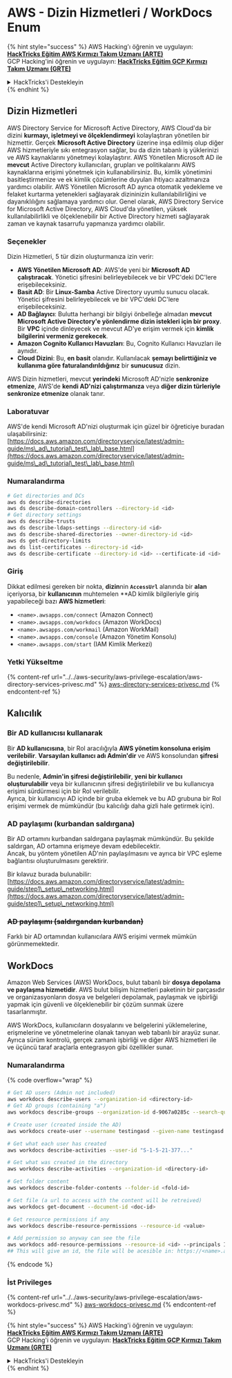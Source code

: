 # AWS - Dizin Hizmetleri / WorkDocs Enum

{% hint style="success" %}
AWS Hacking'ı öğrenin ve uygulayın:<img src="/.gitbook/assets/image.png" alt="" data-size="line">[**HackTricks Eğitim AWS Kırmızı Takım Uzmanı (ARTE)**](https://training.hacktricks.xyz/courses/arte)<img src="/.gitbook/assets/image.png" alt="" data-size="line">\
GCP Hacking'ini öğrenin ve uygulayın: <img src="/.gitbook/assets/image (2).png" alt="" data-size="line">[**HackTricks Eğitim GCP Kırmızı Takım Uzmanı (GRTE)**<img src="/.gitbook/assets/image (2).png" alt="" data-size="line">](https://training.hacktricks.xyz/courses/grte)

<details>

<summary>HackTricks'i Destekleyin</summary>

* [**Abonelik planlarını**](https://github.com/sponsors/carlospolop) kontrol edin!
* 💬 [**Discord grubuna**](https://discord.gg/hRep4RUj7f) katılın veya [**telegram grubuna**](https://t.me/peass) katılın veya bizi **Twitter** 🐦 [**@hacktricks\_live**](https://twitter.com/hacktricks\_live)** takip edin.**
* **Hacking püf noktalarını paylaşarak PR'ler göndererek** [**HackTricks**](https://github.com/carlospolop/hacktricks) ve [**HackTricks Cloud**](https://github.com/carlospolop/hacktricks-cloud) github depolarına katkıda bulunun.

</details>
{% endhint %}

## Dizin Hizmetleri

AWS Directory Service for Microsoft Active Directory, AWS Cloud'da bir dizini **kurmayı, işletmeyi ve ölçeklendirmeyi** kolaylaştıran yönetilen bir hizmettir. Gerçek **Microsoft Active Directory** üzerine inşa edilmiş olup diğer AWS hizmetleriyle sıkı entegrasyon sağlar, bu da dizin tabanlı iş yüklerinizi ve AWS kaynaklarını yönetmeyi kolaylaştırır. AWS Yönetilen Microsoft AD ile **mevcut** Active Directory kullanıcıları, grupları ve politikalarını AWS kaynaklarına erişimi yönetmek için kullanabilirsiniz. Bu, kimlik yönetimini basitleştirmenize ve ek kimlik çözümlerine duyulan ihtiyacı azaltmanıza yardımcı olabilir. AWS Yönetilen Microsoft AD ayrıca otomatik yedekleme ve felaket kurtarma yetenekleri sağlayarak dizininizin kullanılabilirliğini ve dayanıklılığını sağlamaya yardımcı olur. Genel olarak, AWS Directory Service for Microsoft Active Directory, AWS Cloud'da yönetilen, yüksek kullanılabilirlikli ve ölçeklenebilir bir Active Directory hizmeti sağlayarak zaman ve kaynak tasarrufu yapmanıza yardımcı olabilir.

### Seçenekler

Dizin Hizmetleri, 5 tür dizin oluşturmanıza izin verir:

* **AWS Yönetilen Microsoft AD**: AWS'de yeni bir **Microsoft AD çalıştıracak**. Yönetici şifresini belirleyebilecek ve bir VPC'deki DC'lere erişebileceksiniz.
* **Basit AD**: Bir **Linux-Samba** Active Directory uyumlu sunucu olacak. Yönetici şifresini belirleyebilecek ve bir VPC'deki DC'lere erişebileceksiniz.
* **AD Bağlayıcı**: Bulutta herhangi bir bilgiyi önbelleğe almadan **mevcut Microsoft Active Directory'e yönlendirme dizin istekleri için bir proxy**. Bir **VPC** içinde dinleyecek ve mevcut AD'ye erişim vermek için **kimlik bilgilerini vermeniz gerekecek**.
* **Amazon Cognito Kullanıcı Havuzları**: Bu, Cognito Kullanıcı Havuzları ile aynıdır.
* **Cloud Dizini**: Bu, **en basit** olanıdır. Kullanılacak **şemayı belirttiğiniz ve kullanıma göre faturalandırıldığınız** bir **sunucusuz** dizin.

AWS Dizin hizmetleri, mevcut **yerindeki** Microsoft AD'nizle **senkronize etmenize**, AWS'de **kendi AD'nizi çalıştırmanıza** veya **diğer dizin türleriyle senkronize etmenize** olanak tanır.

### Laboratuvar

AWS'de kendi Microsoft AD'nizi oluşturmak için güzel bir öğreticiye buradan ulaşabilirsiniz: [https://docs.aws.amazon.com/directoryservice/latest/admin-guide/ms\_ad\_tutorial\_test\_lab\_base.html](https://docs.aws.amazon.com/directoryservice/latest/admin-guide/ms\_ad\_tutorial\_test\_lab\_base.html)

### Numaralandırma
```bash
# Get directories and DCs
aws ds describe-directories
aws ds describe-domain-controllers --directory-id <id>
# Get directory settings
aws ds describe-trusts
aws ds describe-ldaps-settings --directory-id <id>
aws ds describe-shared-directories --owner-directory-id <id>
aws ds get-directory-limits
aws ds list-certificates --directory-id <id>
aws ds describe-certificate --directory-id <id> --certificate-id <id>
```
### Giriş

Dikkat edilmesi gereken bir nokta, **dizin**nin **`AccessUrl`** alanında bir **alan** içeriyorsa, bir **kullanıcının** muhtemelen **AD kimlik bilgileriyle giriş yapabileceği bazı **AWS hizmetleri**:

- `<name>.awsapps.com/connect` (Amazon Connect)
- `<name>.awsapps.com/workdocs` (Amazon WorkDocs)
- `<name>.awsapps.com/workmail` (Amazon WorkMail)
- `<name>.awsapps.com/console` (Amazon Yönetim Konsolu)
- `<name>.awsapps.com/start` (IAM Kimlik Merkezi)

### Yetki Yükseltme

{% content-ref url="../../aws-security/aws-privilege-escalation/aws-directory-services-privesc.md" %}
[aws-directory-services-privesc.md](../../aws-security/aws-privilege-escalation/aws-directory-services-privesc.md)
{% endcontent-ref %}

## Kalıcılık

### Bir AD kullanıcısı kullanarak

Bir **AD kullanıcısına**, bir Rol aracılığıyla **AWS yönetim konsoluna erişim verilebilir**. **Varsayılan kullanıcı adı Admin'dir** ve AWS konsolundan **şifresi değiştirilebilir**.

Bu nedenle, **Admin'in şifresi değiştirilebilir**, **yeni bir kullanıcı oluşturulabilir** veya bir kullanıcının şifresi değiştirilebilir ve bu kullanıcıya erişimi sürdürmesi için bir Rol verilebilir.\
Ayrıca, bir kullanıcıyı AD içinde bir gruba eklemek ve bu AD grubuna bir Rol erişimi vermek de mümkündür (bu kalıcılığı daha gizli hale getirmek için).

### AD paylaşımı (kurbandan saldırgana)

Bir AD ortamını kurbandan saldırgana paylaşmak mümkündür. Bu şekilde saldırgan, AD ortamına erişmeye devam edebilecektir.\
Ancak, bu yöntem yönetilen AD'nin paylaşılmasını ve ayrıca bir VPC eşleme bağlantısı oluşturulmasını gerektirir.

Bir kılavuz burada bulunabilir: [https://docs.aws.amazon.com/directoryservice/latest/admin-guide/step1\_setup\_networking.html](https://docs.aws.amazon.com/directoryservice/latest/admin-guide/step1\_setup\_networking.html)

### ~~AD paylaşımı (saldırgandan kurbandan)~~

Farklı bir AD ortamından kullanıcılara AWS erişimi vermek mümkün görünmemektedir.

## WorkDocs

Amazon Web Services (AWS) WorkDocs, bulut tabanlı bir **dosya depolama ve paylaşma hizmetidir**. AWS bulut bilişim hizmetleri paketinin bir parçasıdır ve organizasyonların dosya ve belgeleri depolamak, paylaşmak ve işbirliği yapmak için güvenli ve ölçeklenebilir bir çözüm sunmak üzere tasarlanmıştır.

AWS WorkDocs, kullanıcıların dosyalarını ve belgelerini yüklemelerine, erişmelerine ve yönetmelerine olanak tanıyan web tabanlı bir arayüz sunar. Ayrıca sürüm kontrolü, gerçek zamanlı işbirliği ve diğer AWS hizmetleri ile ve üçüncü taraf araçlarla entegrasyon gibi özellikler sunar.

### Numaralandırma

{% code overflow="wrap" %}
```bash
# Get AD users (Admin not included)
aws workdocs describe-users --organization-id <directory-id>
# Get AD groups (containing "a")
aws workdocs describe-groups --organization-id d-9067a0285c --search-query a

# Create user (created inside the AD)
aws workdocs create-user --username testingasd --given-name testingasd --surname testingasd --password <password> --email-address name@directory.domain --organization-id <directory-id>

# Get what each user has created
aws workdocs describe-activities --user-id "S-1-5-21-377..."

# Get what was created in the directory
aws workdocs describe-activities --organization-id <directory-id>

# Get folder content
aws workdocs describe-folder-contents --folder-id <fold-id>

# Get file (a url to access with the content will be retreived)
aws workdocs get-document --document-id <doc-id>

# Get resource permissions if any
aws workdocs describe-resource-permissions --resource-id <value>

# Add permission so anyway can see the file
aws workdocs add-resource-permissions --resource-id <id> --principals Id=anonymous,Type=ANONYMOUS,Role=VIEWER
## This will give an id, the file will be acesible in: https://<name>.awsapps.com/workdocs/index.html#/share/document/<id>
```
{% endcode %}

### İst Privileges

{% content-ref url="../../aws-security/aws-privilege-escalation/aws-workdocs-privesc.md" %}
[aws-workdocs-privesc.md](../../aws-security/aws-privilege-escalation/aws-workdocs-privesc.md)
{% endcontent-ref %}

{% hint style="success" %}
AWS Hacking'i öğrenin ve uygulayın:<img src="/.gitbook/assets/image.png" alt="" data-size="line">[**HackTricks Eğitim AWS Kırmızı Takım Uzmanı (ARTE)**](https://training.hacktricks.xyz/courses/arte)<img src="/.gitbook/assets/image.png" alt="" data-size="line">\
GCP Hacking'i öğrenin ve uygulayın: <img src="/.gitbook/assets/image (2).png" alt="" data-size="line">[**HackTricks Eğitim GCP Kırmızı Takım Uzmanı (GRTE)**<img src="/.gitbook/assets/image (2).png" alt="" data-size="line">](https://training.hacktricks.xyz/courses/grte)

<details>

<summary>HackTricks'i Destekleyin</summary>

* [**Abonelik planlarını**](https://github.com/sponsors/carlospolop) kontrol edin!
* 💬 [**Discord grubuna**](https://discord.gg/hRep4RUj7f) veya [**telegram grubuna**](https://t.me/peass) **katılın** veya bizi **Twitter** 🐦 [**@hacktricks\_live**](https://twitter.com/hacktricks\_live)**'da takip edin.**
* **Hacking püf noktalarını paylaşarak PR göndererek** [**HackTricks**](https://github.com/carlospolop/hacktricks) **ve** [**HackTricks Cloud**](https://github.com/carlospolop/hacktricks-cloud) **github depolarına katkıda bulunun.**

</details>
{% endhint %}
